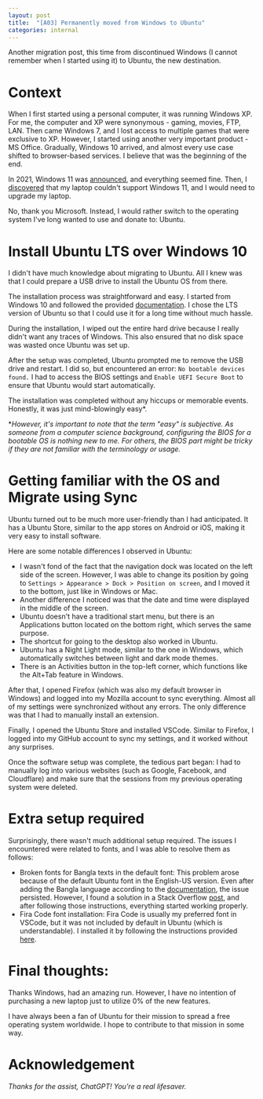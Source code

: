 ```yaml
---
layout: post
title:  "[A03] Permanently moved from Windows to Ubuntu"
categories: internal
---
```

Another migration post, this time from discontinued Windows (I cannot remember when I started using it) to Ubuntu, the new destination.

# Context

When I first started using a personal computer, it was running Windows XP. For me, the computer and XP were synonymous - gaming, movies, FTP, LAN. Then came Windows 7, and I lost access to multiple games that were exclusive to XP. However, I started using another very important product - MS Office. Gradually, Windows 10 arrived, and almost every use case shifted to browser-based services. I believe that was the beginning of the end.

In 2021, Windows 11 was [announced](https://blogs.windows.com/windowsexperience/2021/08/31/windows-11-available-on-october-5/), and everything seemed fine. Then, I [discovered](https://www.zdnet.com/article/windows-11-faq-heres-everything-you-need-to-know/) that my laptop couldn't support Windows 11, and I would need to upgrade my laptop.

No, thank you Microsoft. Instead, I would rather switch to the operating system I've long wanted to use and donate to: Ubuntu.

# Install Ubuntu LTS over Windows 10

I didn't have much knowledge about migrating to Ubuntu. All I knew was that I could prepare a USB drive to install the Ubuntu OS from there.

The installation process was straightforward and easy. I started from Windows 10 and followed the provided [documentation](https://ubuntu.com/tutorials/install-ubuntu-desktop#1-overview). I chose the LTS version of Ubuntu so that I could use it for a long time without much hassle.

During the installation, I wiped out the entire hard drive because I really didn't want any traces of Windows. This also ensured that no disk space was wasted once Ubuntu was set up.

After the setup was completed, Ubuntu prompted me to remove the USB drive and restart. I did so, but encountered an error: `No bootable devices found.` I had to access the BIOS settings and `Enable UEFI Secure Boot` to ensure that Ubuntu would start automatically.

The installation was completed without any hiccups or memorable events. Honestly, it was just mind-blowingly easy*.

**However, it's important to note that the term "easy" is subjective. As someone from a computer science background, configuring the BIOS for a bootable OS is nothing new to me. For others, the BIOS part might be tricky if they are not familiar with the terminology or usage.*

# Getting familiar with the OS and Migrate using Sync

Ubuntu turned out to be much more user-friendly than I had anticipated. It has a Ubuntu Store, similar to the app stores on Android or iOS, making it very easy to install software.

Here are some notable differences I observed in Ubuntu:

* I wasn't fond of the fact that the navigation dock was located on the left side of the screen. However, I was able to change its position by going to `Settings > Appearance > Dock > Position on screen`, and I moved it to the bottom, just like in Windows or Mac. 
* Another difference I noticed was that the date and time were displayed in the middle of the screen.
* Ubuntu doesn't have a traditional start menu, but there is an Applications button located on the bottom right, which serves the same purpose.
* The shortcut for going to the desktop also worked in Ubuntu.
* Ubuntu has a Night Light mode, similar to the one in Windows, which automatically switches between light and dark mode themes.
* There is an Activities button in the top-left corner, which functions like the Alt+Tab feature in Windows.
    
After that, I opened Firefox (which was also my default browser in Windows) and logged into my Mozilla account to sync everything. Almost all of my settings were synchronized without any errors. The only difference was that I had to manually install an extension.

Finally, I opened the Ubuntu Store and installed VSCode. Similar to Firefox, I logged into my GitHub account to sync my settings, and it worked without any surprises.

Once the software setup was complete, the tedious part began: I had to manually log into various websites (such as Google, Facebook, and Cloudflare) and make sure that the sessions from my previous operating system were deleted.

# Extra setup required

Surprisingly, there wasn't much additional setup required. The issues I encountered were related to fonts, and I was able to resolve them as follows:
* Broken fonts for Bangla texts in the default font: This problem arose because of the default Ubuntu font in the English-US version. Even after adding the Bangla language according to the [documentation](https://help.ubuntu.com/stable/ubuntu-help/prefs-language-install.html.en), the issue persisted. However, I found a solution in a Stack Overflow [post](https://unix.stackexchange.com/a/716079), and after following those instructions, everything started working properly.
* Fira Code font installation: Fira Code is usually my preferred font in VSCode, but it was not included by default in Ubuntu (which is understandable). I installed it by following the instructions provided [here](https://medium.com/roadevmap/how-to-install-and-use-fira-code-font-vscode-on-ubuntu-29f052be067c).

# Final thoughts:

Thanks Windows, had an amazing run. However, I have no intention of purchasing a new laptop just to utilize 0% of the new features.

I have always been a fan of Ubuntu for their mission to spread a free operating system worldwide. I hope to contribute to that mission in some way.

# Acknowledgement
_Thanks for the assist, ChatGPT! You're a real lifesaver._